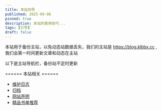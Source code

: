 ```yaml
---
title: 本站向导
published: 2025-09-06
pinned: true
description: 本站的食用技巧...
tags: [引导]
draft: false
---
```


本站用于备份主站，以免动态站数据丢失，我们的主站是 https://blog.klbbx.cc ,我们会第一时间更新文章和动态在主站

以下是主站导航栏，备份站不定时更新

====== 本站相关 ======

* [维护日志](https://blog.klbbx.cc/wzrz/)
* [归档](https://blog.klbbx.cc/guidang/)
* [网站声明](https://blog.klbbx.cc/wangzhanshengming/)
* [精品书单推荐](https://blog.klbbx.cc/tuijianshudan/)

